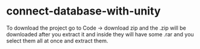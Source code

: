 # connect-database-with-unity

To download the project go to Code -> download zip and the .zip will be downloaded after you extract it and inside they will have some .rar and you select them all at once and extract them.
